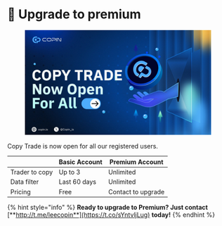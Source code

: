 # 👑 Upgrade to premium

<figure><img src=".gitbook/assets/image (2).png" alt=""><figcaption></figcaption></figure>

Copy Trade is now open for all our registered users. &#x20;

|                | Basic Account | Premium Account    |
| -------------- | ------------- | ------------------ |
| Trader to copy | Up to 3       | Unlimited          |
| Data filter    | Last 60 days  | Unlimited          |
| Pricing        | Free          | Contact to upgrade |

{% hint style="info" %}
**Ready to upgrade to Premium? Just contact** [**http://t.me/leecopin**](https://t.co/sYntvljLug) **today!**
{% endhint %}

